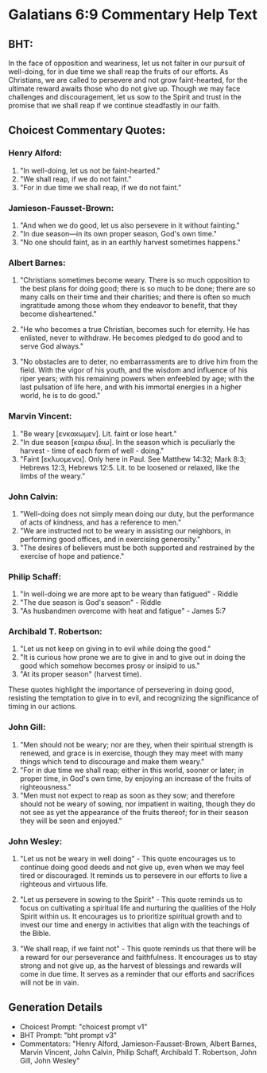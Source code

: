 # Galatians 6:9 Commentary Help Text

## BHT:
In the face of opposition and weariness, let us not falter in our pursuit of well-doing, for in due time we shall reap the fruits of our efforts. As Christians, we are called to persevere and not grow faint-hearted, for the ultimate reward awaits those who do not give up. Though we may face challenges and discouragement, let us sow to the Spirit and trust in the promise that we shall reap if we continue steadfastly in our faith.

## Choicest Commentary Quotes:
### Henry Alford:
1. "In well-doing, let us not be faint-hearted." 
2. "We shall reap, if we do not faint." 
3. "For in due time we shall reap, if we do not faint."

### Jamieson-Fausset-Brown:
1. "And when we do good, let us also persevere in it without fainting." 
2. "In due season—in its own proper season, God's own time." 
3. "No one should faint, as in an earthly harvest sometimes happens."

### Albert Barnes:
1. "Christians sometimes become weary. There is so much opposition to the best plans for doing good; there is so much to be done; there are so many calls on their time and their charities; and there is often so much ingratitude among those whom they endeavor to benefit, that they become disheartened." 

2. "He who becomes a true Christian, becomes such for eternity. He has enlisted, never to withdraw. He becomes pledged to do good and to serve God always."

3. "No obstacles are to deter, no embarrassments are to drive him from the field. With the vigor of his youth, and the wisdom and influence of his riper years; with his remaining powers when enfeebled by age; with the last pulsation of life here, and with his immortal energies in a higher world, he is to do good."

### Marvin Vincent:
1. "Be weary [ενκακωμεν]. Lit. faint or lose heart." 
2. "In due season [καιρω ιδιω]. In the season which is peculiarly the harvest - time of each form of well - doing."
3. "Faint [εκλυομενοι]. Only here in Paul. See Matthew 14:32; Mark 8:3; Hebrews 12:3, Hebrews 12:5. Lit. to be loosened or relaxed, like the limbs of the weary."

### John Calvin:
1. "Well-doing does not simply mean doing our duty, but the performance of acts of kindness, and has a reference to men."
2. "We are instructed not to be weary in assisting our neighbors, in performing good offices, and in exercising generosity."
3. "The desires of believers must be both supported and restrained by the exercise of hope and patience."

### Philip Schaff:
1. "In well-doing we are more apt to be weary than fatigued" - Riddle
2. "The due season is God's season" - Riddle
3. "As husbandmen overcome with heat and fatigue" - James 5:7

### Archibald T. Robertson:
1. "Let us not keep on giving in to evil while doing the good." 
2. "It is curious how prone we are to give in and to give out in doing the good which somehow becomes prosy or insipid to us."
3. "At its proper season" (harvest time). 

These quotes highlight the importance of persevering in doing good, resisting the temptation to give in to evil, and recognizing the significance of timing in our actions.

### John Gill:
1. "Men should not be weary; nor are they, when their spiritual strength is renewed, and grace is in exercise, though they may meet with many things which tend to discourage and make them weary."
2. "For in due time we shall reap; either in this world, sooner or later; in proper time, in God's own time, by enjoying an increase of the fruits of righteousness."
3. "Men must not expect to reap as soon as they sow; and therefore should not be weary of sowing, nor impatient in waiting, though they do not see as yet the appearance of the fruits thereof; for in their season they will be seen and enjoyed."

### John Wesley:
1. "Let us not be weary in well doing" - This quote encourages us to continue doing good deeds and not give up, even when we may feel tired or discouraged. It reminds us to persevere in our efforts to live a righteous and virtuous life.

2. "Let us persevere in sowing to the Spirit" - This quote reminds us to focus on cultivating a spiritual life and nurturing the qualities of the Holy Spirit within us. It encourages us to prioritize spiritual growth and to invest our time and energy in activities that align with the teachings of the Bible.

3. "We shall reap, if we faint not" - This quote reminds us that there will be a reward for our perseverance and faithfulness. It encourages us to stay strong and not give up, as the harvest of blessings and rewards will come in due time. It serves as a reminder that our efforts and sacrifices will not be in vain.


## Generation Details
- Choicest Prompt: "choicest prompt v1"
- BHT Prompt: "bht prompt v3"
- Commentators: "Henry Alford, Jamieson-Fausset-Brown, Albert Barnes, Marvin Vincent, John Calvin, Philip Schaff, Archibald T. Robertson, John Gill, John Wesley"
